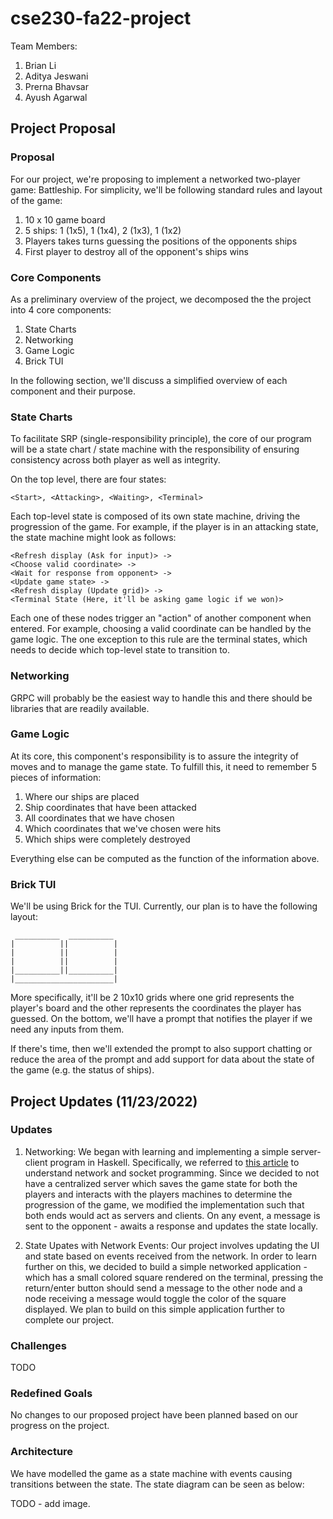 # cse230-fa22-project

Team Members: 
1. Brian Li
2. Aditya Jeswani
3. Prerna Bhavsar
4. Ayush Agarwal

## Project Proposal

### Proposal
For our project, we're proposing to implement a networked two-player game: Battleship. For simplicity, we'll be following standard rules and layout of the game:

1) 10 x 10 game board 
2) 5 ships: 1 (1x5), 1 (1x4), 2 (1x3), 1 (1x2)
3) Players takes turns guessing the positions of the opponents ships
4) First player to destroy all of the opponent's ships wins 

### Core Components
As a preliminary overview of the project, we decomposed the the project into 4 core components:

1) State Charts
2) Networking
3) Game Logic
4) Brick TUI

In the following section, we'll discuss a simplified overview of each component and their purpose.

### State Charts
To facilitate SRP (single-responsibility principle), the core of our program will be a state chart / state machine with the responsibility of ensuring consistency across both player as well as integrity.

On the top level, there are four states: 
```
<Start>, <Attacking>, <Waiting>, <Terminal>
```

Each top-level state is composed of its own state machine, driving the progression of the game. For example, if the player is in an attacking state, the state machine might look as follows:
```
<Refresh display (Ask for input)> -> 
<Choose valid coordinate> -> 
<Wait for response from opponent> -> 
<Update game state> ->
<Refresh display (Update grid)> -> 
<Terminal State (Here, it'll be asking game logic if we won)>
```
Each one of these nodes trigger an "action" of another component when entered. For example, choosing a valid coordinate can be handled by the game logic. The one exception to this rule are the terminal states, which needs to decide which top-level state to transition to.

### Networking
GRPC will probably be the easiest way to handle this and there should be libraries that are readily available.

### Game Logic
At its core, this component's responsibility is to assure the integrity of moves and to manage the game state. To fulfill this, it need to remember 5 pieces of information:

1) Where our ships are placed
2) Ship coordinates that have been attacked
3) All coordinates that we have chosen 
4) Which coordinates that we've chosen were hits
5) Which ships were completely destroyed

Everything else can be computed as the function of the information above.

### Brick TUI
We'll be using Brick for the TUI. Currently, our plan is to have the following layout:
```
 __________  __________
|          ||          |
|          ||          |
|          ||          |
|__________||__________|
|______________________|
``` 

More specifically, it'll be 2 10x10 grids where one grid represents the player's board and the other represents the coordinates the player has guessed. On the bottom, we'll have a prompt that notifies the player if we need any inputs from them.

If there's time, then we'll extended the prompt to also support chatting or reduce the area of the prompt and add support for data about the state of the game (e.g. the status of ships).

## Project Updates (11/23/2022)

### Updates

1. Networking: We began with learning and implementing a simple server-client program in Haskell. Specifically, we referred to [this article](https://wiki.haskell.org/Implement_a_chat_server) to understand network and socket programming. Since we decided to not have a centralized server which saves the game state for both the players and interacts with the players machines to determine the progression of the game, we modified the implementation such that both ends would act as servers and clients. On any event, a message is sent to the opponent - awaits a response and updates the state locally.

2. State Upates with Network Events: Our project involves updating the UI and state based on events received from the network. In order to learn further on this, we decided to build a simple networked application - which has a small colored square rendered on the terminal, pressing the return/enter button should send a message to the other node and a node receiving a message would toggle the color of the square displayed. We plan to build on this simple application further to complete our project.

### Challenges

TODO

### Redefined Goals

No changes to our proposed project have been planned based on our progress on the project.

### Architecture

We have modelled the game as a state machine with events causing transitions between the state. The state diagram can be seen as below:

TODO - add image.